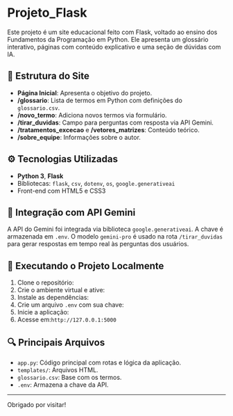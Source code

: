 # Projeto_Flask

Este projeto é um site educacional feito com Flask, voltado ao ensino dos Fundamentos da Programação em Python. Ele apresenta um glossário interativo, páginas com conteúdo explicativo e uma seção de dúvidas com IA.

## 📁 Estrutura do Site

- **Página Inicial**: Apresenta o objetivo do projeto.
- **/glossario**: Lista de termos em Python com definições do `glossario.csv`.
- **/novo_termo**: Adiciona novos termos via formulário.
- **/tirar_duvidas**: Campo para perguntas com resposta via API Gemini.
- **/tratamentos_excecao** e **/vetores_matrizes**: Conteúdo teórico.
- **/sobre_equipe**: Informações sobre o autor.

## ⚙️ Tecnologias Utilizadas

- **Python 3**, **Flask**
- Bibliotecas: `flask`, `csv`, `dotenv`, `os`, `google.generativeai`
- Front-end com HTML5 e CSS3

## 🤖 Integração com API Gemini

A API do Gemini foi integrada via biblioteca `google.generativeai`. A chave é armazenada em `.env`. O modelo `gemini-pro` é usado na rota `/tirar_duvidas` para gerar respostas em tempo real às perguntas dos usuários.

## 🚀 Executando o Projeto Localmente

1. Clone o repositório:
2. Crie o ambiente virtual e ative:
3. Instale as dependências:
4. Crie um arquivo `.env` com sua chave:
5. Inicie a aplicação:
6. Acesse em:`http://127.0.0.1:5000`

## 🔍 Principais Arquivos

- `app.py`: Código principal com rotas e lógica da aplicação.
- `templates/`: Arquivos HTML.
- `glossario.csv`: Base com os termos.
- `.env`: Armazena a chave da API.

---

Obrigado por visitar!


